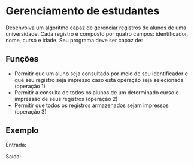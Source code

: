 # Gerenciamento de estudantes
Desenvolva um algoritmo capaz de gerenciar registros de alunos de uma universidade. Cada registro é composto por quatro campos: identificador, nome, curso e idade.
Seu programa deve ser capaz de:

## Funções
- Permitir que um aluno seja consultado por meio de seu identificador e que seu registro seja impresso caso esta operação seja selecionada (operação 1)
- Permitir a consulta de todos os alunos de um determinado curso e impressão de seus registros (operação 2)
- Permitir que todos os registros armazenados sejam impressos (operação 3)

## Exemplo
Entrada:

Saída:
